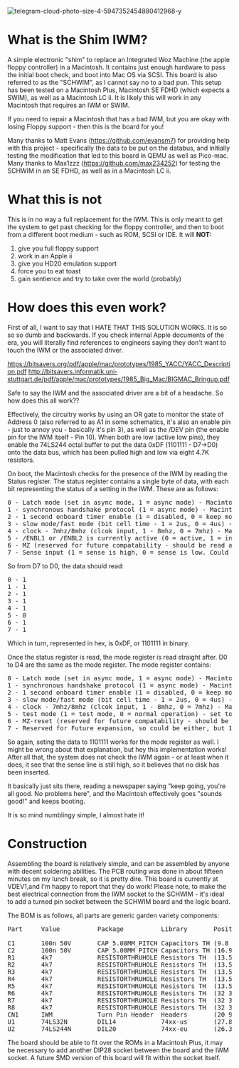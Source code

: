 
![telegram-cloud-photo-size-4-5947352454880412968-y](https://github.com/user-attachments/assets/80b29d71-7c9d-4a58-96a5-6ca927554258)

# What is the Shim IWM?

A simple electronic "shim" to replace an Integrated Woz Machine (the apple floppy controller) in a Macintosh. It contains just enough hardware to pass the initial boot check, and boot into Mac OS via SCSI. This board is also referred to as the "SCHWIM", as I cannot say no to a bad pun.
This setup has been tested on a Macintosh Plus, Macintosh SE FDHD (which expects a SWIM), as well as a Macintosh LC ii. It is likely this will work in any Macintosh that requires an IWM or SWIM.

If you need to repair a Macintosh that has a bad IWM, but you are okay with losing Floppy support - then this is the board for you!

Many thanks to Matt Evans (https://github.com/evansm7) for providing help with this project - specifically the data to be put on the databus, and initially testing the modification that led to this board in QEMU as well as Pico-mac.
Many thanks to Max1zzz (https://github.com/max234252) for testing the SCHWIM in an SE FDHD, as well as in a Macintosh LC ii. 

# What this is not

This is in no way a full replacement for the IWM. This is only meant to get the system to get past checking for the floppy controller, and then to boot from a different boot medium - such as ROM, SCSI or IDE. 
It will **NOT:**
1) give you full floppy support
2) work in an Apple ii
3) give you HD20 emulation support
4) force you to eat toast
5) gain sentience and try to take over the world (probably)

# How does this even work? 

First of all, I want to say that I HATE THAT THIS SOLUTION WORKS. 
It is so so so dumb and backwards. If you check internal Apple documents of the era, you will literally find references to engineers saying they don't want to touch the IWM or the associated driver. 

https://bitsavers.org/pdf/apple/mac/prototypes/1985_YACC/YACC_Description.pdf
http://bitsavers.informatik.uni-stuttgart.de/pdf/apple/mac/prototypes/1985_Big_Mac/BIGMAC_Bringup.pdf

Safe to say the IWM and the associated driver are a bit of a headache. 
So how does this all work??

Effectively, the circuitry works by using an OR gate to monitor the state of Address 0 (also referred to as A1 in some schematics, it's also an enable pin - just to annoy you - basically it's pin 3), as well as the /DEV pin (the enable pin for the IWM itself - Pin 10). When both are low (active low pins), they enable the 74LS244 octal buffer to put the data 0xDF (1101111 - D7->D0) onto the data bus, which has been pulled high and low via eight 4.7K resistors. 

On boot, the Macintosh checks for the presence of the IWM by reading the Status register. 
The status register contains a single byte of data, with each bit representing the status of a setting in the IWM. These are as follows: 

<pre>
0 - Latch mode (set in async mode, 1 = async mode) - Macintosh is async, so set to 1
1 - synchronous handshake protocol (1 = async mode) - Macintosh is async, so set to 1 again
2 - 1 second onboard timer enable (1 = disabled, 0 = keep motor on for 1 second) - timer disabled, set to 1
3 - slow mode/fast mode (bit cell time - 1 = 2us, 0 = 4us) - bit sel is 2us in a Macintosh 
4 - clock - 7mhz/8mhz (clcok input, 1 - 8mhz, 0 = 7mhz) - Macintosh clock is 8mhz, set to 1
5 - /ENBL1 or /ENBL2 is currently active (0 = active, 1 = inactive) - IWM is enabled, set to 0
6 - MZ (reserved for future compatability - should be read as 0, but 1 apparently works) - set to 1, could be 0?
7 - Sense input (1 = sense is high, 0 = sense is low. Could be either, but 1 works) - set to 1, but could be 0?
</pre>

So from  D7 to D0, the data should read:
<pre>
0 - 1
1 - 1
2 - 1
3 - 1
4 - 1
5 - 0
6 - 1
7 - 1
</pre>


Which in turn, represented in hex, is 0xDF, or 1101111 in binary.

Once the status register is read, the mode register is read straight after. D0 to D4 are the same as the mode register. The mode register contains: 

<pre>
0 - Latch mode (set in async mode, 1 = async mode) - Macintosh is async, so set to 1
1 - synchronous handshake protocol (1 = async mode) - Macintosh is async, so set to 1 again
2 - 1 second onboard timer enable (1 = disabled, 0 = keep motor on for 1 second) - timer disabled, set to 1
3 - slow mode/fast mode (bit cell time - 1 = 2us, 0 = 4us) - bit sel is 2us in a Macintosh 
4 - clock - 7mhz/8mhz (clcok input, 1 - 8mhz, 0 = 7mhz) - Macintosh clock is 8mhz, set to 1
5 - test mode (1 = test mode, 0 = normal operation) - set to normal operation - 0
6 - MZ-reset (reserved for future compatability - should be read as 0, but 1 apparently works) - set to 1, could be 0?
7 - Reserved for Future expansion, so could be either, but 1 works - set to 1, but could be 0?
</pre>

So again, seting the data to 1101111 works for the mode register as well. I might be wrong about that explanation, but hey this implementation works!
After all that, the system does not check the IWM again - or at least when it does, it see that the sense line is still high, so it believes that no disk has been inserted. 

It basically just sits there, reading a newspaper saying "keep going, you're all good. No problems here", and the Macintosh effectively goes "sounds good!" and keeps booting. 

It is so mind numblingy simple, I almost hate it!

# Construction

Assembling the board is relatively simple, and can be assembled by anyone with decent soldering abilities. The PCB routing was done in about fifteen minutes on my lunch break, so it is pretty dire. This board is currently at VDEV1,and I'm happy to report that they do work! Please note, to make the best electrical connection from the IWM socket to the SCHWIM - it's ideal to add a turned pin socket between the SCHWIM board and the logic board.

The BOM is as follows, all parts are generic garden variety components:

<pre>
Part     Value          Package          Library       Position (mm)         Orientation

C1       100n 50V       CAP_5.08MM_PITCH Capacitors TH (9.8 6.9)             R180
C2       100n 50V       CAP_5.08MM_PITCH Capacitors TH (16.9 21.7)           R180
R1       4k7            RESISTORTHRUHOLE Resistors TH  (13.5 20.6)           R180
R2       4k7            RESISTORTHRUHOLE Resistors TH  (13.5 24.1)           R180
R3       4k7            RESISTORTHRUHOLE Resistors TH  (13.5 27.6)           R180
R4       4k7            RESISTORTHRUHOLE Resistors TH  (13.5 31.1)           R180
R5       4k7            RESISTORTHRUHOLE Resistors TH  (13.5 34.6)           R180
R6       4k7            RESISTORTHRUHOLE Resistors TH  (32 34.1)             R180
R7       4k7            RESISTORTHRUHOLE Resistors TH  (32 37.1)             R180
R8       4k7            RESISTORTHRUHOLE Resistors TH  (32 31.1)             R180
CN1      IWM            Turn Pin Header  Headers       (20 9.6)              R0
U1       74LS32N        DIL14            74xx-us       (27.88 24.19)         R0
U2       74LS244N       DIL20            74xx-eu       (26.3 9.6)            R0
</pre>

The board should be able to fit over the ROMs in a Macintosh Plus, it may be necessary to add another DIP28 socket between the board and the IWM socket. A future SMD version of this board will fit within the socket itself. 
